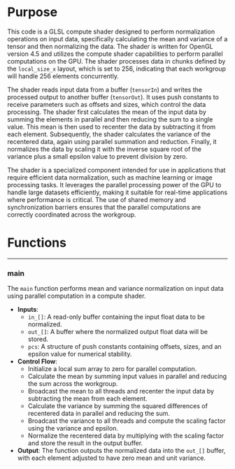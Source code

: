 # Purpose
This code is a GLSL compute shader designed to perform normalization operations on input data, specifically calculating the mean and variance of a tensor and then normalizing the data. The shader is written for OpenGL version 4.5 and utilizes the compute shader capabilities to perform parallel computations on the GPU. The shader processes data in chunks defined by the `local_size_x` layout, which is set to 256, indicating that each workgroup will handle 256 elements concurrently.

The shader reads input data from a buffer (`tensorIn`) and writes the processed output to another buffer (`tensorOut`). It uses push constants to receive parameters such as offsets and sizes, which control the data processing. The shader first calculates the mean of the input data by summing the elements in parallel and then reducing the sum to a single value. This mean is then used to recenter the data by subtracting it from each element. Subsequently, the shader calculates the variance of the recentered data, again using parallel summation and reduction. Finally, it normalizes the data by scaling it with the inverse square root of the variance plus a small epsilon value to prevent division by zero.

The shader is a specialized component intended for use in applications that require efficient data normalization, such as machine learning or image processing tasks. It leverages the parallel processing power of the GPU to handle large datasets efficiently, making it suitable for real-time applications where performance is critical. The use of shared memory and synchronization barriers ensures that the parallel computations are correctly coordinated across the workgroup.
# Functions

---
### main
The `main` function performs mean and variance normalization on input data using parallel computation in a compute shader.
- **Inputs**:
    - `in_[]`: A read-only buffer containing the input float data to be normalized.
    - `out_[]`: A buffer where the normalized output float data will be stored.
    - `pcs`: A structure of push constants containing offsets, sizes, and an epsilon value for numerical stability.
- **Control Flow**:
    - Initialize a local sum array to zero for parallel computation.
    - Calculate the mean by summing input values in parallel and reducing the sum across the workgroup.
    - Broadcast the mean to all threads and recenter the input data by subtracting the mean from each element.
    - Calculate the variance by summing the squared differences of recentered data in parallel and reducing the sum.
    - Broadcast the variance to all threads and compute the scaling factor using the variance and epsilon.
    - Normalize the recentered data by multiplying with the scaling factor and store the result in the output buffer.
- **Output**: The function outputs the normalized data into the `out_[]` buffer, with each element adjusted to have zero mean and unit variance.


